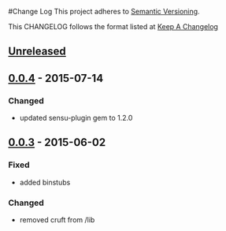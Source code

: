 #Change Log
This project adheres to [Semantic Versioning](http://semver.org/).

This CHANGELOG follows the format listed at [Keep A Changelog](http://keepachangelog.com/)

## [Unreleased]

## [0.0.4] - 2015-07-14
### Changed
- updated sensu-plugin gem to 1.2.0

## [0.0.3] - 2015-06-02
### Fixed
- added binstubs

### Changed
- removed cruft from /lib

[Unreleased]: https://github.com/sensu-plugins/sensu-plugins-dhcp/compare/0.0.4...HEAD
[0.0.4]: https://github.com/sensu-plugins/sensu-plugins-dhcp/compare/0.0.3...0.0.4
[0.0.3]: https://github.com/sensu-plugins/sensu-plugins-dhcp/compare/0.0.2...0.0.3
[0.0.2]: https://github.com/sensu-plugins/sensu-plugins-dhcp/compare/0.0.1...0.0.2
